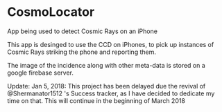 # CosmoLocator
App being used to detect Cosmic Rays on an iPhone

This app is desinged to use the CCD on iPhones, to pick up instances of Cosmic Rays striking the phone and reporting them.

The image of the incidence along with other meta-data is stored on a google firebase server.

Update: Jan 5, 2018: This project has been delayed due the revival of @Shermanator1512 's Success tracker, as I have decided to dedicate my time on that. This will continue in the beginning of March 2018
